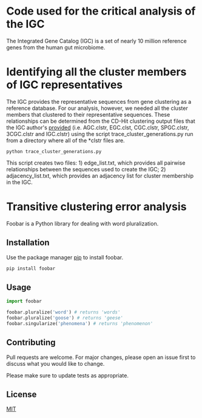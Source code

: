 # Code used for the critical analysis of the IGC
The Integrated Gene Catalog (IGC) is a set of nearly 10 million reference genes from the human gut microbiome.

# Identifying all the cluster members of IGC representatives
The IGC provides the representative sequences from gene clustering as a reference database. For our analysis, however, we needed all the cluster members that clustered to their representative sequences. These relationships can be determined from the CD-Hit clustering output files that the IGC author's [provided](http://gigadb.org/dataset/100064) (i.e. AGC.clstr, EGC.clst, CGC.clstr, SPGC.clstr, 3CGC.clstr and IGC.clstr) using the script trace_cluster_generations.py run from a directory where all of the \*clstr files are.

```
python trace_cluster_generations.py
```

This script creates two files: 1) edge_list.txt, which provides all pairwise relationships between the sequences used to create the IGC; 2) adjacency_list.txt, which provides an adjacency list for cluster membership in the IGC.

# Transitive clustering error analysis

Foobar is a Python library for dealing with word pluralization.

## Installation

Use the package manager [pip](https://pip.pypa.io/en/stable/) to install foobar.

```bash
pip install foobar
```

## Usage

```python
import foobar

foobar.pluralize('word') # returns 'words'
foobar.pluralize('goose') # returns 'geese'
foobar.singularize('phenomena') # returns 'phenomenon'
```

## Contributing
Pull requests are welcome. For major changes, please open an issue first to discuss what you would like to change.

Please make sure to update tests as appropriate.

## License
[MIT](https://choosealicense.com/licenses/mit/)
